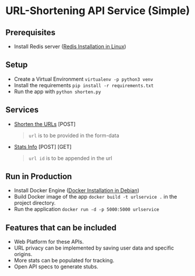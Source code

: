 # URL-Shortening API Service (Simple) 

## Prerequisites

- Install Redis server ([Redis Installation in Linux](https://redis.io/topics/quickstart))

## Setup

- Create a Virtual Environment `virtualenv -p python3 venv`
- Install the requirements `pip install -r requirements.txt`
- Run the app with `python shorten.py`

## Services
- [Shorten the URLs](http://127.0.0.1:5000/shorten) [POST]
    
    > `url` is to be provided in the form-data
                                                             
-  [Stats Info](http://127.0.0.1:5000/info/<url-id>) [POST] [GET]
    
    >`url id` is to be appended in the url

## Run in Production

- Install Docker Engine ([Docker Installation in Debian](https://docs.docker.com/engine/install/debian/))
- Build Docker image of the app `docker build -t urlservice .` in the project directory.
- Run the application `docker run -d -p 5000:5000 urlservice`                                                                           
                                                                          
## Features that can be included

- Web Platform for these APIs.
- URL privacy can be implemented by saving user data and specific origins.
- More stats can be populated for tracking.
- Open API specs to generate stubs.
